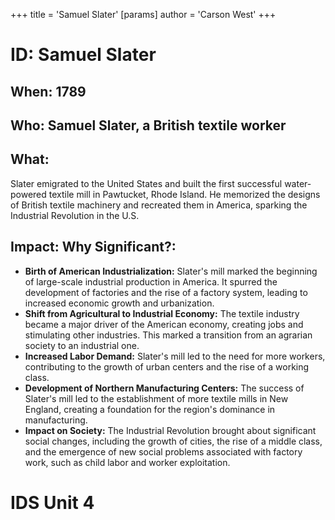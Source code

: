 +++
 title = 'Samuel Slater'
[params]
	author = 'Carson West'
+++
# ID: Samuel Slater 
## When: 1789

## Who: Samuel Slater, a British textile worker

## What:
Slater emigrated to the United States and built the first successful water-powered textile mill in Pawtucket, Rhode Island. He memorized the designs of British textile machinery and recreated them in America, sparking the Industrial Revolution in the U.S.

## Impact: Why Significant?:
* **Birth of American Industrialization:** Slater's mill marked the beginning of large-scale industrial production in America. It spurred the development of factories and the rise of a factory system, leading to increased economic growth and urbanization.
* **Shift from Agricultural to Industrial Economy:** The textile industry became a major driver of the American economy, creating jobs and stimulating other industries. This marked a transition from an agrarian society to an industrial one.
* **Increased Labor Demand:** Slater's mill led to the need for more workers, contributing to the growth of urban centers and the rise of a working class.
* **Development of Northern Manufacturing Centers:** The success of Slater's mill led to the establishment of more textile mills in New England, creating a foundation for the region's dominance in manufacturing.
* **Impact on Society:** The Industrial Revolution brought about significant social changes, including the growth of cities, the rise of a middle class, and the emergence of new social problems associated with factory work, such as child labor and worker exploitation. 

# IDS Unit 4